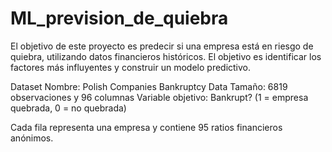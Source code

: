 # ML_prevision_de_quiebra

El objetivo de este proyecto es predecir si una empresa está en riesgo de quiebra, utilizando datos financieros históricos. El objetivo es identificar los factores más influyentes y construir un modelo predictivo.

Dataset
Nombre: Polish Companies Bankruptcy Data
Tamaño: 6819 observaciones y 96 columnas
Variable objetivo: Bankrupt? (1 = empresa quebrada, 0 = no quebrada)

Cada fila representa una empresa y contiene 95 ratios financieros anónimos.

